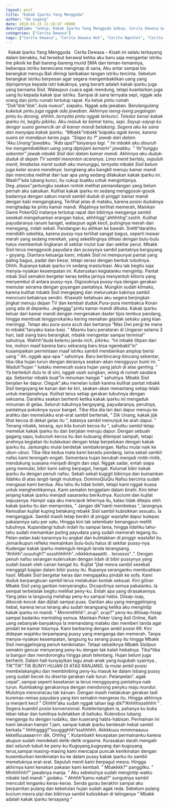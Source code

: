 ```yaml
---
layout: post
title: "Kakak Iparku Yang Menggoda"
author: "Om Sugeng"
date: 2018-03-15 11:18:47 +0000
description: "&nbsp; Kakak Iparku Yang Menggoda &nbsp; Cerita Dewasa &#8211;\u00a0Kisah ini selalu terbayang dalam benakku, hal tersebut berawal ketika aku baru saja mengantar istriku Ine piknik ke Bali bareng-bareng m..."
categories: ["Cerita Dewasa"]
tags: ["Cerita Dewasa", "Cerita Dewasa Hot", "Cerita Ngentot", "Cerita Panas", "Cerita Seks Saudara"]
---
```



&nbsp;
Kakak Iparku Yang Menggoda
&nbsp;
Cerita Dewasa &#8211; Kisah ini selalu terbayang dalam benakku, hal tersebut berawal ketika aku baru saja mengantar istriku Ine piknik ke Bali bareng-bareng murid SMA dan teman-temannya, beberapa istriku berencana menginap di sana, Aku antar sampai bis berangkat menuju Bali diiringi lambakian tangan istriku tercinta.
Sebelum berangkat istriku berpesan agar segera mengembaklikan uang yang dipinjamnya kepada istri kakaknya, yang berarti adalah kakak iparku juga yang bernama Sisil. Walaupun cuaca agak mendung, tetapi kuantarkan juga uang itu kepada kakak ipar istriku. Sampai di sana ternyata sepi, nggak ada orang dan pintu rumah tertutup rapat. Ku ketuk pintu rumah “Dok”dok”dok”..kula nuwun”, siapaku.
Nggak ada jawaban. Berulang*ulang kuketuk pintu juga nggak ada jawaban. Akhirnya iseng-iseng pegangan pintu ku dorong, ehhhh..ternyata pintu nggak terkunci. Teledor benar kakak iparku ini, begitu pikirku. Aku masuk ke kamar tamu, sepi.
Sayup-sayup ku dengar suara gemercik air di kamar mandi belakang. Segera aku ke sana dan menyapa kakak iparku. “Mbakk”mbakk”siapaku agak keras, karena suara air mandipun keras juga. “Siapa itu ?” jawab dari dalam. “Aku.Unang”jawabku. “Ada apa?”tanyanya lagi. ” Ini mbakk aku disuruh Ine mengembaklikan uang yang dipinjam kemarin” jawabku.
” Ya”tunggu sebentar” jawab mbakk Sisil dari dalam kamar mandi. Akhirnya aku duduk-duduk di depan TV sambil menonton acaranya. Lima menit berlalu, sepuluh menit, limabelas menit sudah aku menunggu, ternyata mbakk Sisil belum juga kelar acara mandinya.
Iseng*iseng aku bangkit menuju kamar mandi dan mencoba melihat dari luar apa yang sedang dilakukan kakak iparku ini. Waah?”ada lubang kunci, itu cukup buatku untuk mengintipnya. Deg..plasss”.jantungku seakan rontok melihat pemandangan yang belum pernah aku saksikan. Kulihat kakak iparku ini sedang menggosok-gosok badannya dengan sabun mandi sambil duduk di pinggir kamar mandi dengan kaki mengangkang,
Terlihat jelas di mataku, karena posisi duduknya menghadap ke pintu kamar mandi. Wajahnya terlihat memerah, Mainkan Game PokerQQ matanya tertutup rapat dan bibirnya menganga sambil sesekali mengeluarkan erangan halus, ahhhhgg”.ahhhhhg”.ssshh. Kulihat payudaranya ranum banget, walaupun agak kecil, putingnya merah dan menegang, indah sekali.
Pandangan ku alihkan ke bawah. Srettt”darahku mendidih seketika, karena pussy-nya terlihat sangat bagus, seperti mawar merah yang sedang merekah, yang sekelilingnya dihiasi dengan bulu-bulu halus membentuk lingkaran di sekitar mulut luar dan sekitar perut. Mbakk Sisil terus menggosok payudara dan pussynya sambil pantatnya bergoyang – goyang.
Diantara keluarga kami, mbakk Sisil ini mempunyai pantat yang paling bagus, padat dan besar, tetapi serasi dengan bentuk tubuhnya. Ohhh. Rupanya kakak iparku ini sedang masturbasi. Aku tak begitu saja menyia-nyiakan kesempatan ini. Kuteruskan kegiatanku mengintip.
Pantat mbak Sisil semakin bergetar keras ketika jarinya menyentuh klitoris yang menyembul di antara pussy-nya. Digosoknya pussy-nya dengan gerakan memutar seirama dengan goyangan pantatnya. Mungkin sudah klimaks, karena kulihat mbakk Sisil mengejang dan meluruskan kakinya sambil menciumi ketiaknya sendiri.
Khawatir ketahuan aku segera berjingkat-jingkat menuju depan TV dan kembali duduk.Pura-pura membakca Koran yang ada di depanku. Jegleggg”.pintu kamar mandi dibuka. Kakak iparku keluar dari kamar mandi dengan mengenakan daster tipis tembus pandang, hingga membuat tenggorokanku kering menahan gejolak seksku yang kian meninggi. Tetapi aku pura-pura acuh dan bertanya “Mas Dwi pergi ke mana to mbakk”tanyaku basa-basi.
” Masmu baru penataran di Ungaran selama 3 hari, tadi siang baru berangkat, mbakk mengantar sampai terminal” sahutnya. Wahhh”duda ketemu janda nich, pikirku. “Ini mbakk titipan dari Ine, mohon maaf karena baru sekarang baru bisa ngembakli”in” kusampaikan permintaan maaf istriku sambil memberikan amplop berisi uang ” Ah..nggak apa-apa ” sahutnya.
Baru berbincang-bincang sebentar, tiba-tiba hujan turun dengan derasnya seakan-akan mengguyur bumi ini. ” Waduh”hujan ” kataku memecah suara hujan yang jatuh di atas genting. ” Ya berteduh dulu to di sini, nggak usah sungkan, wong di rumah saudara aja. Sebentar mbakk buat”in minuman hangat ” sahutnya.
Mbakk Sisil berjalan ke dapur. Cleguk”.aku menelan ludah karena kulihat pantat mbakk Sisil bergoyang ke kanan dan ke kiri, seakan-akan menantang setiap lelaki untuk menjamahnya. Kulihat terus setiap gerakan tubuhnya dengan seksama. Darahku seakan berhenti ketika kakak iparku ini mengaduk minuman di gelas.
Seluruh tubuhnya bergoyang, payudaranya, perutnya, pantatnya pokoknya syuur banget. Tiba-tiba dia lari dari dapur menuju ke arahku dan memelukku erat-erat sambil berteriak, ” Dik Unang, kakak jijik lihat kecoa di dekat gelas itu “, katanya sambil menunjuk ke arah dapur.
” Tenang mbakk, tenang, ayo kita bunuh kecoa itu “, sahutku sambil tetap memeluk kakak iparku itu dan berjalan menuju dapur. Dengan sebuah gagang sapu, kubunuh kecoa itu dan kubuang ditempat sampah, tetapi anehnya kegiatan itu kulakukan dengan tetap berpelukan dengan kakak iparku itu. Jantungku mulai berdetak sembakrangan. Nafsu mulai naik ke ubun-ubun.
Tiba-tiba kedua mata kami beradu pandang, lama sekali sambil nafas kami terengah-engah. Sementara hujan berubah menjadi rintik-rintik, mendukung suasana menjadi dingin dan sepi. Nggak sadar, entah siapa yang memulai, bibir kami saling berpagut, hangat. Kulumat bibir kakak iparku itu dengan penuh nafsu. Sekali-sekali kugigit bibirnya dan kumainkan lidahku di atas langit-langit mulutnya. DominoQiuQiu
Nafsu bercinta sudah mengasai kami berdua. Aku tahu itu tidak boleh, tetapi kami nggak kuasa untuk menghentikannya. Kami semakin tenggelam dalam birahi. Kini leher jenjang kakak iparku menjadi sasaranku berikutnya. Kuciumi dan kujilat sepuasnya.
Hampir saja aku mencipok lehernya itu, kalau tidak ditepis oleh kakak iparku itu dan memprotes, ” Jangan dik”nanti membekas “, larangnya. Kemudian kujilat kuping belakang mbakk Sisil sambil kubisikkan sesuatu. Ia mengangguk. Sambil masih tetap berdiri di pinggir wastafel dapur kulepas pakaiannya satu per satu.
Hingga kini tak selembakr benangpun melilit tubuhnya. Kupandangi tubuh indah itu sampai lama, hingga lidahku tahu-tahu sudah memainkan puting payudara yang sudah memerah tegang itu. Pelan-pelan kaki kanannya ku angkat dan kuletakkan di pinggir wastafel itu. Jemarikupun refleks memainkan bulu-bulu halus di sekitar pussy-nya. Kudengar kakak iparku melenguh-lenguh tanda terangsang.
“Ahhhh”.ouuuhgh?”.sssshhhhhh”..nikkkkmaaaattt. . terussss”..”. Dengan penuh nafsu serangan kuteruskan dengan lidah di bibir pussynya yang sudah basah oleh cairan hangat itu. Kujilat “jilat mesra sambil sesekali menggigit bagian dalam bibir pussy itu.
Rupanya seranganku membuahkan hasil. Mbakk Sisil bergetar keras dan mengajakku pindah ke sofa. Kami duduk berpangkuan sambil terus melakukan kontak seksual. Kini giliran Mbakk Sisil yang gantian menyerangku. Dicopotinya semua pakaianku. Ia sempat terbelalak begitu melihat peny-ku.
Entah apa yang dirasakannya. Yang jelas ia langsung melahap peny-ku sampai habis. Diisap-isap, dikocok-kocok dan dijilati sampai puas. Gantian aku yang menggelinjang hebat, karena terus terang aku sudah terangsang ketika aku mengintip kakak iparku ini mandi. ”
Mmmmhhhh”..srup”..srup?” peny-ku dihisap-hisap sampai badanku merinding semua. Mainkan Poker Uang Asli Online, Raih uang sebanyak-banyaknya
Ia memandang mataku dan memberi tanda agar pindah ke kamar tidurnya. Kami berbaring dengan ambil posisi 69. Kini didepan wajahku terpampang pussy yang menganga dan memerah.
Tanpa menyia-nyiakan kesempatan, langsung ku serang pussy itu hingga Mbakk Sisil menggelinjang penuh kenikmatan. Tetapi sebaliknya Mbakk Sisilpun semakin gencar menyerang peny-ku dengan tak kalah hebatnya. Tiba*tiba ia bangun dan mendorongku hingga jatuh telentang. Hujan belum juga berhenti.
Dalam hati kunyayikan lagu anak-anak yang kugubah syairnya , TIK”TIK”.TIK BUNYI HUJAN DI ATAS RANJANG. Ia mulai ambil posisi membelakangiku dan membimbing peny-ku masuk ke dalam lobang pussy yang sudah becek itu disertai gerakan naik turun. Pelanpelan”..agak cepat”..sampai seperti kesetanan ia terus menggoyang pantatnya naik turun. Kuimbakngi gerakannya dengan mendorong penyku maju mundur.
Mulutnya menceracau tak karuan. Dengan masih melakukan gerakan tadi kuremas-remas payudara yang kini semakin mengeras itu. Hingga akhirnya ia menjerit kecil ” Ohhhh”aku sudah nggak tahan lagi dik?”Ahhhhssshhhh ” . Segera kuambil posisi konvensional. Kutelentangkan ia, pahanya ku buka lebar-lebar dan tumitnya kuletakkan di bahuku. Kuterobos lubang menganga itu dengan rudalku, dan kuserang habis-habisan.
Permainan ini kami lakukan hampir 1 jam, sampai kakak iparku berdesah hebat sambil berkata ” hhhhgggg?”ouuggghhh”ssshhhhh. Akkkkuuu mmmmaauuu kkkellluuaaaarrrrr dik. Ohhhg “. Kutambakh kecepatan permainanku karena akupun sudah mendekati detik-detik orgasme. Kurasakan darah mengalir dari seluruh tubuh ke peny-ku Kugoyang,kugoyang dan kugoyang terus,sampai masing-masing kami mencapai puncak kenikmatan dengan kusemburkan kenikmatan ku ke dalam pussy kakak iparku itu sambil memeluknya erat-erat.
Sepuluh menit kami berpagut mesra. Hingga akhirnya kami kenakan pakaian kami kembali. ” Mbakkkk?” panggilku. ” Mmhhhhh?” jawabnya manja. ” Aku sebetulnya sudah mengintip waktu mbakk tadi mandi ” godaku. ” Ahhhh”kamu nakal?” sungutnya sambil mencubit lenganku keras-keras.
Senda gurau berakhir sampai aku berpamitan pulang dan kebetulan hujan sudah agak reda. Sebelum pulang kucium mesra pipi dan bibirnya sambil kubisikkan di telinganya ” Mbakk adalah kakak iparku tersayang “
